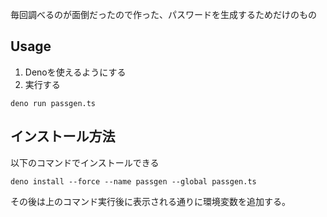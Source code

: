 毎回調べるのが面倒だったので作った、パスワードを生成するためだけのもの

## Usage  
1. Denoを使えるようにする
2. 実行する
```
deno run passgen.ts
```

## インストール方法
以下のコマンドでインストールできる
```
deno install --force --name passgen --global passgen.ts
```
その後は上のコマンド実行後に表示される通りに環境変数を追加する。